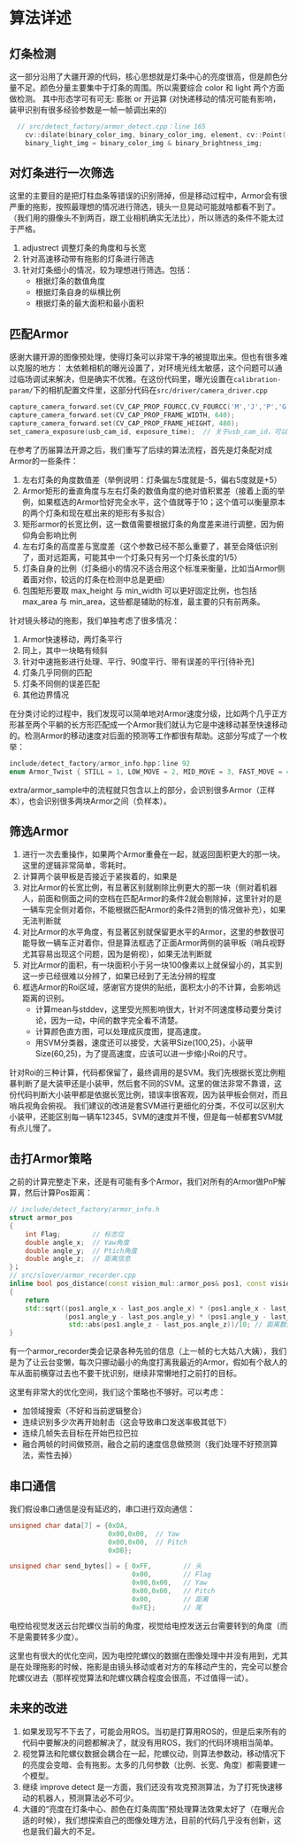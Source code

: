 # 算法详述
## 灯条检测
这一部分沿用了大疆开源的代码，核心思想就是灯条中心的亮度很高，但是颜色分量不足。颜色分量主要集中于灯条的周围。所以需要综合 color 和 light 两个方面做检测。
其中形态学可有可无: 膨胀 or 开运算 (对快递移动的情况可能有影响，装甲识别有很多经验参数是一帧一帧调出来的)
```c++
  // src/detect_factory/armor_detect.cpp：line 165
	cv::dilate(binary_color_img, binary_color_img, element, cv::Point(-1, -1), 1);
	binary_light_img = binary_color_img & binary_brightness_img;
```
## 对灯条进行一次筛选
这里的主要目的是把灯柱血条等错误的识别筛掉，但是移动过程中，Armor会有很严重的拖影，按照最理想的情况进行筛选，镜头一旦晃动可能就啥都看不到了。（我们用的摄像头不到两百，跟工业相机确实无法比），所以筛选的条件不能太过于严格。
1. adjustrect 调整灯条的角度和与长宽
2. 针对高速移动带有拖影的灯条进行筛选
3. 针对灯条细小的情况，较为理想进行筛选。包括：
   - 根据灯条的数值角度
   - 根据灯条自身的纵横比例
   - 根据灯条的最大面积和最小面积

## 匹配Armor
感谢大疆开源的图像预处理，使得灯条可以非常干净的被提取出来。但也有很多难以克服的地方：
太依赖相机的曝光设置了，对环境光线太敏感，这个问题可以通过临场调试来解决，但是确实不优雅。在这份代码里，曝光设置在`calibration-param/`下的相机配置文件里，这部分代码在`src/driver/camera_driver.cpp`
```c++
capture_camera_forward.set(CV_CAP_PROP_FOURCC,CV_FOURCC('M','J','P','G'));
capture_camera_forward.set(CV_CAP_PROP_FRAME_WIDTH, 640);
capture_camera_forward.set(CV_CAP_PROP_FRAME_HEIGHT, 480);
set_camera_exposure(usb_cam_id, exposure_time);  // 关于usb_cam_id，可以参考 doc/80-usbcam.rules
```
在参考了历届算法开源之后，我们重写了后续的算法流程，首先是灯条配对成Armor的一些条件：
1. 左右灯条的角度数值差（举例说明：灯条偏左5度就是-5，偏右5度就是+5）
2. Armor矩形的垂直角度与左右灯条的数值角度的绝对值积累差（接着上面的举例，如果框选的Armor恰好完全水平，这个值就等于10；这个值可以衡量原本的两个灯条和现在框出来的矩形有多拟合）
3. 矩形armor的长宽比例，这一数值需要根据灯条的角度差来进行调整，因为俯仰角会影响比例
4. 左右灯条的高度差与宽度差（这个参数已经不那么重要了，甚至会降低识别了，面对远距离，可能其中一个灯条只有另一个灯条长度的1/5）
5. 灯条自身的比例（灯条细小的情况不适合用这个标准来衡量，比如当Armor侧着面对你，较远的灯条在检测中总是更细）
6. 包围矩形要取 max_height 与 min_width 可以更好固定比例，也包括 max_area 与 min_area，这些都是辅助的标准，最主要的只有前两条。

针对镜头移动的拖影，我们单独考虑了很多情况：
1. Armor快速移动，两灯条平行
2. 同上，其中一块略有倾斜
3. 针对中速拖影进行处理、平行、90度平行、带有误差的平行[待补充]
4. 灯条几乎同侧的匹配
5. 灯条不同侧的误差匹配
6. 其他边界情况

在分类讨论的过程中，我们发现可以简单地对Armor速度分级，比如两个几乎正方形甚至两个平躺的长方形匹配成一个Armor我们就认为它是中速移动甚至快速移动的。检测Armor的移动速度对后面的预测等工作都很有帮助。这部分写成了一个枚举：
```c++
include/detect_factory/armor_info.hpp：line 92
enum Armor_Twist { STILL = 1, LOW_MOVE = 2, MID_MOVE = 3, FAST_MOVE = 4 }; // 速度信息
```
extra/armor_sample中的流程就只包含以上的部分，会识别很多Armor（正样本），也会识别很多两块Armor之间（负样本）。

## 筛选Armor
1. 进行一次去重操作，如果两个Armor重叠在一起，就返回面积更大的那一块。这里的逻辑非常简单，零耗时。
2. 计算两个装甲板是否接近于紧挨着的，如果是
3. 对比Armor的长宽比例，有显著区别就剔除比例更大的那一块（侧对着机器人，前面和侧面之间的空档在匹配Armor的条件2就会剔除掉，这里针对的是一辆车完全侧对着你，不能根据匹配Armor的条件2筛到的情况做补充），如果无法判断就
4. 对比Armor的水平角度，有显著区别就保留更水平的Armor，这里的参数很可能导致一辆车正对着你，但是算法框选了正面Armor两侧的装甲板（哨兵视野尤其容易出现这个问题，因为是俯视），如果无法判断就
5. 对比Armor的面积，有一块面积小于另一块100像素以上就保留小的，其实到这一步已经很难以分辨了，如果已经到了无法分辨的程度
6. 框选Armor的Roi区域，感谢官方提供的贴纸，面积太小的不计算，会影响远距离的识别。
   - 计算mean与stddev，这里受光照影响很大，针对不同速度移动要分类讨论，因为一动，中间的数字完全看不清楚。
   - 计算颜色直方图，可以处理成灰度图，提高速度。
   - 用SVM分类器，速度还可以接受，大装甲Size(100,25)，小装甲Size(60,25)，为了提高速度，应该可以进一步缩小Roi的尺寸。

针对Roi的三种计算，代码都保留了，最终调用的是SVM。我们先根据长宽比例粗暴判断了是大装甲还是小装甲，然后套不同的SVM。这里的做法非常不靠谱，这份代码判断大小装甲都是依据长宽比例，错误率很客观，因为装甲板会侧对，而且哨兵视角会俯视。
我们建议的改进是套SVM进行更细化的分类，不仅可以区别大小装甲，还能区别每一辆车12345，SVM的速度并不慢，但是每一帧都套SVM就有点儿慢了。

## 击打Armor策略
之前的计算完整走下来，还是有可能有多个Armor，我们对所有的Armor做PnP解算，然后计算Pos距离：
```c++
// include/detect_factory/armor_info.h
struct armor_pos
{
	int Flag;        // 标志位
	double angle_x;  // Yaw角度
	double angle_y;  // Ptich角度
	double angle_z;  // 距离信息
}；
// src/slover/armor_recorder.cpp
inline bool pos_distance(const vision_mul::armor_pos& pos1, const vision_mul::armor_pos& last_pos )
{
    return 
    std::sqrt((pos1.angle_x - last_pos.angle_x) * (pos1.angle_x - last_pos.angle_x) + 
              (pos1.angle_y - last_pos.angle_y) * (pos1.angle_y - last_pos.angle_y) +
               std::abs(pos1.angle_z - last_pos.angle_z))/10; // 距离数值太大了，除以10是为了距离影响 
}
```
有一个armor_recorder类会记录各种先验的信息（上一帧的七大姑八大姨），我们是为了让云台变懒，每次只挪动最小的角度打离我最近的Armor，假如有个敌人的车从面前横穿过去也不要干扰识别，继续非常懒地打之前打的目标。

这里有非常大的优化空间，我们这个策略也不够好。可以考虑：
- 加领域搜索（不好和当前逻辑整合）
- 连续识别多少次再开始射击（这会导致串口发送率极其低下）
- 连续几帧失去目标在开始巴拉巴拉
- 融合两帧的时间做预测，融合之前的速度信息做预测（我们处理不好预测算法，索性去掉）

## 串口通信
我们假设串口通信是没有延迟的，串口进行双向通信：
```c++
unsigned char data[7] = {0xDA,
                         0x00,0x00,  // Yaw
                         0x00,0x00,  // Pitch
                         0xDB};

unsigned char send_bytes[] = { 0xFF,        // 头
                               0x00,        // Flag
                               0x00,0x00,   // Yaw
                               0x00,0x00,   // Pitch
                               0x00,        // 距离
                               0xFE};       // 尾
```
电控给视觉发送云台陀螺仪当前的角度，视觉给电控发送云台需要转到的角度（而不是需要转多少度）。

这里也有很大的优化空间，因为电控陀螺仪的数据在图像处理中并没有用到，尤其是在处理拖影的时候，拖影是由镜头移动或者对方的车移动产生的，完全可以整合陀螺仪进去（那样视觉算法和陀螺仪耦合程度会很高，不过值得一试）。

## 未来的改进
1. 如果发现写不下去了，可能会用ROS。当初是打算用ROS的，但是后来所有的代码中要解决的问题都解决了，就没有用ROS，我们的代码环境相当简单。
2. 视觉算法和陀螺仪数据会耦合在一起，陀螺仪动，则算法参数动，移动情况下的亮度会变暗、会有拖影。太多的几何参数（比例、长宽、角度）都需要建一个模型。
3. 继续 improve detect 是一方面，我们还没有攻克预测算法，为了打死快速移动的机器人，预测算法必不可少。
4. 大疆的“亮度在灯条中心、颜色在灯条周围”预处理算法效果太好了（在曝光合适的时候），我们想探索自己的图像处理方法，目前的代码几乎没有创新，这也是我们最大的不足。
